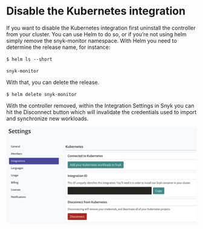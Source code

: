 # Disable the Kubernetes integration

If you want to disable the Kubernetes integration first uninstall the controller from your cluster. You can use Helm to do so, or if you’re not using helm simply remove the snyk-monitor namespace. With Helm you need to determine the release name, for instance:

`$ helm ls --short`

`snyk-monitor`

With that, you can delete the release.

`$ helm delete snyk-monitor`

With the controller removed, within the Integration Settings in Snyk you can hit the Disconnect button which will invalidate the credentials used to import and synchronize new workloads.

![](<../../../.gitbook/assets/image (1) (1) (3).png>)
